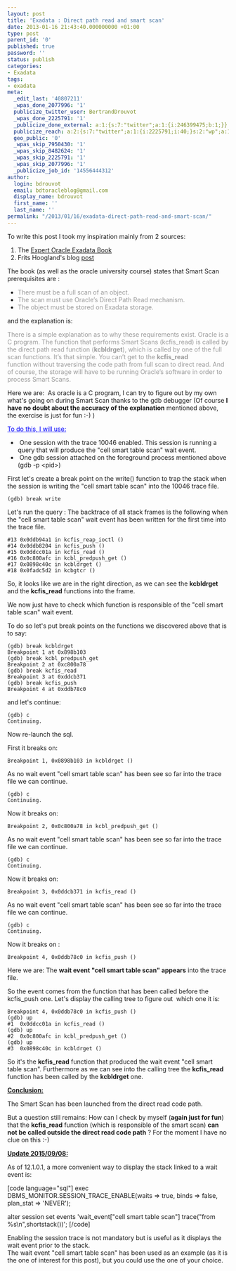 ```yaml
---
layout: post
title: 'Exadata : Direct path read and smart scan'
date: 2013-01-16 21:43:40.000000000 +01:00
type: post
parent_id: '0'
published: true
password: ''
status: publish
categories:
- Exadata
tags:
- exadata
meta:
  _edit_last: '40807211'
  _wpas_done_2077996: '1'
  publicize_twitter_user: BertrandDrouvot
  _wpas_done_2225791: '1'
  _publicize_done_external: a:1:{s:7:"twitter";a:1:{i:246399475;b:1;}}
  publicize_reach: a:2:{s:7:"twitter";a:1:{i:2225791;i:40;}s:2:"wp";a:1:{i:0;i:11;}}
  geo_public: '0'
  _wpas_skip_7950430: '1'
  _wpas_skip_8482624: '1'
  _wpas_skip_2225791: '1'
  _wpas_skip_2077996: '1'
  _publicize_job_id: '14556444312'
author:
  login: bdrouvot
  email: bdtoracleblog@gmail.com
  display_name: bdrouvot
  first_name: ''
  last_name: ''
permalink: "/2013/01/16/exadata-direct-path-read-and-smart-scan/"
---
```


To write this post I took my inspiration mainly from 2 sources:

1.  The [Expert Oracle Exadata Book](http://www.expertoracleexadata.com)
2.  Frits Hoogland's blog [post](http://fritshoogland.wordpress.com/2013/01/04/oracle-11-2-and-the-direct-path-read-event)

The book (as well as the oracle university course) states that Smart Scan prerequisites are :

-   <span style="color:#999999;">There must be a full scan of an object.</span>
-   <span style="color:#999999;">The scan must use Oracle’s Direct Path Read mechanism.</span>
-   <span style="color:#999999;">The object must be stored on Exadata storage.</span>

and the explanation is:

<span style="color:#999999;">There is a simple explanation as to why these requirements exist. Oracle is a C program. The function that performs Smart Scans (kcfis\_read) is called by the direct path read function (**kcbldrget**), which is called by one of the full scan functions. It’s that simple. You can’t get to the **kcfis\_read** function without traversing the code path from full scan to direct read. And of course, the storage will have to be running Oracle’s software in order to process Smart Scans.</span>

Here we are:  As oracle is a C program, I can try to figure out by my own what's going on during Smart Scan thanks to the gdb debugger (Of course **I have no doubt about the accuracy of the explanation** mentioned above, the exercise is just for fun :-) )

<span style="text-decoration:underline;color:#0000ff;">To do this, I will use:</span>

-    One session with the trace 10046 enabled. This session is running a query that will produce the "cell smart table scan" wait event.
-    One gdb session attached on the foreground process mentioned above (gdb -p &lt;pid&gt;)

First let's create a break point on the write() function to trap the stack when the session is writing the "cell smart table scan" into the 10046 trace file.

    (gdb) break write

Let's run the query : The backtrace of all stack frames is the following when the "cell smart table scan" wait event has been written for the first time into the trace file.

    #13 0x0ddb94a1 in kcfis_reap_ioctl ()
    #14 0x0ddb8204 in kcfis_push ()
    #15 0x0ddcc01a in kcfis_read ()
    #16 0x0c800afc in kcbl_predpush_get ()
    #17 0x0898c40c in kcbldrget ()
    #18 0x0fadc5d2 in kcbgtcr ()

So, it looks like we are in the right direction, as we can see the **kcbldrget** and the **kcfis\_read** functions into the frame.

We now just have to check which function is responsible of the "cell smart table scan" wait event.

To do so let's put break points on the functions we discovered above that is to say:

    (gdb) break kcbldrget
    Breakpoint 1 at 0x898b103
    (gdb) break kcbl_predpush_get
    Breakpoint 2 at 0xc800a78
    (gdb) break kcfis_read
    Breakpoint 3 at 0xddcb371
    (gdb) break kcfis_push
    Breakpoint 4 at 0xddb78c0

and let's continue:

    (gdb) c
    Continuing.

Now re-launch the sql.

First it breaks on:

    Breakpoint 1, 0x0898b103 in kcbldrget ()

As no wait event "cell smart table scan" has been see so far into the trace file we can continue.

    (gdb) c
    Continuing.

Now it breaks on:

    Breakpoint 2, 0x0c800a78 in kcbl_predpush_get ()

As no wait event "cell smart table scan" has been see so far into the trace file we can continue.

    (gdb) c
    Continuing.

Now it breaks on:

    Breakpoint 3, 0x0ddcb371 in kcfis_read ()

As no wait event "cell smart table scan" has been see so far into the trace file we can continue.

    (gdb) c
    Continuing.

Now it breaks on :

    Breakpoint 4, 0x0ddb78c0 in kcfis_push ()

Here we are: The **wait event "cell smart table scan" appears** into the trace file.

So the event comes from the function that has been called before the kcfis\_push one. Let's display the calling tree to figure out  which one it is:

    Breakpoint 4, 0x0ddb78c0 in kcfis_push ()
    (gdb) up
    #1  0x0ddcc01a in kcfis_read ()
    (gdb) up
    #2  0x0c800afc in kcbl_predpush_get ()
    (gdb) up
    #3  0x0898c40c in kcbldrget ()

So it's the **kcfis\_read** function that produced the wait event "cell smart table scan". Furthermore as we can see into the calling tree the **kcfis\_read** function has been called by the **kcbldrget** one.

<span style="text-decoration:underline;">**Conclusion:**</span>

The Smart Scan has been launched from the direct read code path.

But a question still remains: How can I check by myself (**again just for fun**) that the **kcfis\_read** function (which is responsible of the smart scan) **can not be called outside the direct read code path** ? For the moment I have no clue on this :-)

<span style="text-decoration:underline;">**Update 2015/09/08:**</span>

As of 12.1.0.1, a more convenient way to display the stack linked to a wait event is:

\[code language="sql"\] exec DBMS\_MONITOR.SESSION\_TRACE\_ENABLE(waits =&gt; true, binds =&gt; false, plan\_stat =&gt; 'NEVER');

alter session set events 'wait\_event\["cell smart table scan"\] trace("from %s\\n",shortstack())'; \[/code\]

Enabling the session trace is not mandatory but is useful as it displays the wait event prior to the stack.  
The wait event "cell smart table scan" has been used as an example (as it is the one of interest for this post), but you could use the one of your choice.
